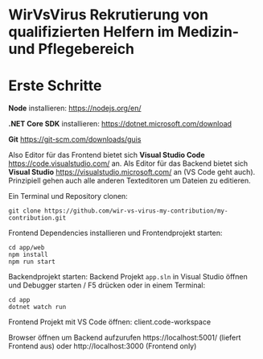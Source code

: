 # WirVsVirus Rekrutierung von qualifizierten Helfern im Medizin- und Pflegebereich


# Erste Schritte

**Node** installieren: https://nodejs.org/en/

**.NET Core SDK** installieren: https://dotnet.microsoft.com/download

**Git** https://git-scm.com/downloads/guis

Also Editor für das Frontend bietet sich **Visual Studio Code** https://code.visualstudio.com/ an. Als Editor für das Backend bietet sich **Visual Studio** https://visualstudio.microsoft.com/ an (VS Code geht auch).
Prinzipiell gehen auch alle anderen Texteditoren um Dateien zu editieren.


Ein Terminal und Repository clonen:

```
git clone https://github.com/wir-vs-virus-my-contribution/my-contribution.git
```

Frontend Dependencies installieren und Frontendprojekt starten:
```
cd app/web
npm install
npm run start
```

Backendprojekt starten:
Backend Projekt `app.sln` in Visual Studio öffnen und Debugger starten / F5 drücken oder in einem Terminal:

```
cd app
dotnet watch run
```

Frontend Projekt mit VS Code öffnen: client.code-workspace

Browser öffnen um Backend aufzurufen https://localhost:5001/ (liefert Frontend aus)
oder http://localhost:3000 (Frontend only)
